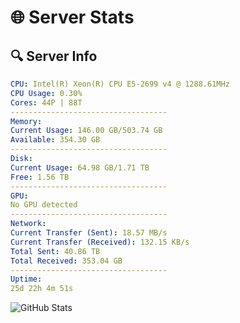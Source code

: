 # 🌐 Server Stats
## 🔍 Server Info
```yaml
CPU: Intel(R) Xeon(R) CPU E5-2699 v4 @ 1288.61MHz
CPU Usage: 0.30%
Cores: 44P | 88T
-----------------------------------
Memory:
Current Usage: 146.00 GB/503.74 GB
Available: 354.30 GB
-----------------------------------
Disk:
Current Usage: 64.98 GB/1.71 TB
Free: 1.56 TB
-----------------------------------
GPU:
No GPU detected
-----------------------------------
Network:
Current Transfer (Sent): 18.57 MB/s
Current Transfer (Received): 132.15 KB/s
Total Sent: 40.86 TB
Total Received: 353.04 GB
-----------------------------------
Uptime:
25d 22h 4m 51s
```
![GitHub Stats](https://img.shields.io/badge/Updated-2025-04-02_19:27:40-blue)